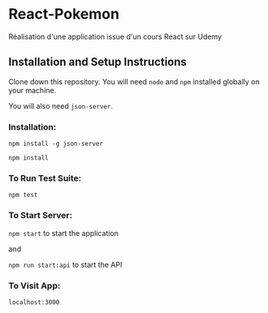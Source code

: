# React-Pokemon
Réalisation d'une application issue d'un cours React sur Udemy

## Installation and Setup Instructions

Clone down this repository. You will need `node` and `npm` installed globally on your machine.

You will also need `json-server`.

### Installation:

`npm install -g json-server`

`npm install`  

### To Run Test Suite:  

`npm test`  

### To Start Server:

`npm start` to start the application

and

`npm run start:api` to start the API

### To Visit App:

`localhost:3000`  
